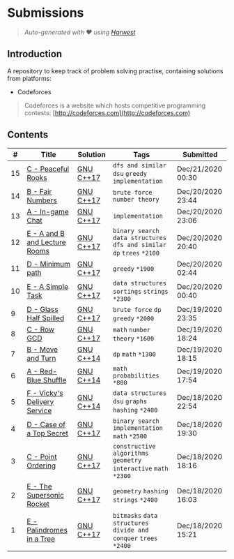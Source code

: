 Submissions
======================
> *Auto-generated with ❤ using [Harwest](https://github.com/nileshsah/harwest-tool)*

## Introduction

A repository to keep track of problem solving practise, containing solutions from platforms:
* Codeforces
> Codeforces is a website which hosts competitive programming contests: [http://codeforces.com](http://codeforces.com)

## Contents

| # | Title | Solution | Tags | Submitted |
|---| ----- | -------- | ---- | --------- |
15 | [C - Peaceful Rooks](https://codeforces.com/contest/1465/problem/C) | [GNU C++17](./codeforces/1465/C.cpp) | `dfs and similar` `dsu` `greedy` `implementation` | Dec/21/2020 00:30 | 
14 | [B - Fair Numbers](https://codeforces.com/contest/1465/problem/B) | [GNU C++17](./codeforces/1465/B.cpp) | `brute force` `number theory` | Dec/20/2020 23:44 | 
13 | [A - In-game Chat](https://codeforces.com/contest/1465/problem/A) | [GNU C++17](./codeforces/1465/A.cpp) | `implementation` | Dec/20/2020 23:06 | 
12 | [E - A and B and Lecture Rooms](https://codeforces.com/contest/519/problem/E) | [GNU C++17](./codeforces/519/E.cpp) | `binary search` `data structures` `dfs and similar` `dp` `trees` `*2100` | Dec/20/2020 20:40 | 
11 | [D - Minimum path](https://codeforces.com/contest/1031/problem/D) | [GNU C++17](./codeforces/1031/D.cpp) | `greedy` `*1900` | Dec/20/2020 02:44 | 
10 | [E - A Simple Task](https://codeforces.com/contest/558/problem/E) | [GNU C++17](./codeforces/558/E.cpp) | `data structures` `sortings` `strings` `*2300` | Dec/20/2020 00:40 | 
9 | [D - Glass Half Spilled](https://codeforces.com/contest/1459/problem/D) | [GNU C++17](./codeforces/1459/D.cpp) | `brute force` `dp` `greedy` `*2000` | Dec/19/2020 23:35 | 
8 | [C - Row GCD](https://codeforces.com/contest/1459/problem/C) | [GNU C++17](./codeforces/1459/C.cpp) | `math` `number theory` `*1600` | Dec/19/2020 18:24 | 
7 | [B - Move and Turn](https://codeforces.com/contest/1459/problem/B) | [GNU C++14](./codeforces/1459/B.cpp) | `dp` `math` `*1300` | Dec/19/2020 18:15 | 
6 | [A - Red-Blue Shuffle](https://codeforces.com/contest/1459/problem/A) | [GNU C++14](./codeforces/1459/A.cpp) | `math` `probabilities` `*800` | Dec/19/2020 17:54 | 
5 | [F - Vicky's Delivery Service](https://codeforces.com/contest/1166/problem/F) | [GNU C++14](./codeforces/1166/F.cpp) | `data structures` `dsu` `graphs` `hashing` `*2400` | Dec/18/2020 22:54 | 
4 | [D - Case of a Top Secret](https://codeforces.com/contest/555/problem/D) | [GNU C++17](./codeforces/555/D.cpp) | `binary search` `implementation` `math` `*2500` | Dec/18/2020 19:30 | 
3 | [C - Point Ordering](https://codeforces.com/contest/1254/problem/C) | [GNU C++17](./codeforces/1254/C.cpp) | `constructive algorithms` `geometry` `interactive` `math` `*2300` | Dec/18/2020 18:16 | 
2 | [E - The Supersonic Rocket](https://codeforces.com/contest/1017/problem/E) | [GNU C++17](./codeforces/1017/E.cpp) | `geometry` `hashing` `strings` `*2400` | Dec/18/2020 16:03 | 
1 | [E - Palindromes in a Tree](https://codeforces.com/contest/914/problem/E) | [GNU C++17](./codeforces/914/E.cpp) | `bitmasks` `data structures` `divide and conquer` `trees` `*2400` | Dec/18/2020 15:21 | 